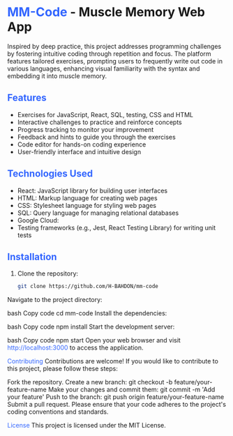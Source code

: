 # <span style="color:#3366ff">MM-Code</span> - Muscle Memory Web App

Inspired by deep practice, this project addresses programming challenges by fostering intuitive coding through repetition and focus. The platform features tailored exercises, prompting users to frequently write out code in various languages, enhancing visual familiarity with the syntax and embedding it into muscle memory.

## <span style="color:#3366ff">Features</span>

- Exercises for JavaScript, React, SQL, testing, CSS and HTML
- Interactive challenges to practice and reinforce concepts
- Progress tracking to monitor your improvement
- Feedback and hints to guide you through the exercises
- Code editor for hands-on coding experience
- User-friendly interface and intuitive design

## <span style="color:#3366ff">Technologies Used</span>

- React: JavaScript library for building user interfaces
- HTML: Markup language for creating web pages
- CSS: Stylesheet language for styling web pages
- SQL: Query language for managing relational databases
- Google Cloud: 
- Testing frameworks (e.g., Jest, React Testing Library) for writing unit tests

## <span style="color:#3366ff">Installation</span>

1. Clone the repository:

   ```bash
   git clone https://github.com/H-BAHDON/mm-code
Navigate to the project directory:

bash
Copy code
cd mm-code
Install the dependencies:

bash
Copy code
npm install
Start the development server:

bash
Copy code
npm start
Open your web browser and visit <span style="color:#3366ff">http://localhost:3000</span> to access the application.

<span style="color:#3366ff">Contributing</span>
Contributions are welcome! If you would like to contribute to this project, please follow these steps:

Fork the repository.
Create a new branch: git checkout -b feature/your-feature-name
Make your changes and commit them: git commit -m 'Add your feature'
Push to the branch: git push origin feature/your-feature-name
Submit a pull request.
Please ensure that your code adheres to the project's coding conventions and standards.

<span style="color:#3366ff">License</span>
This project is licensed under the MIT License.
